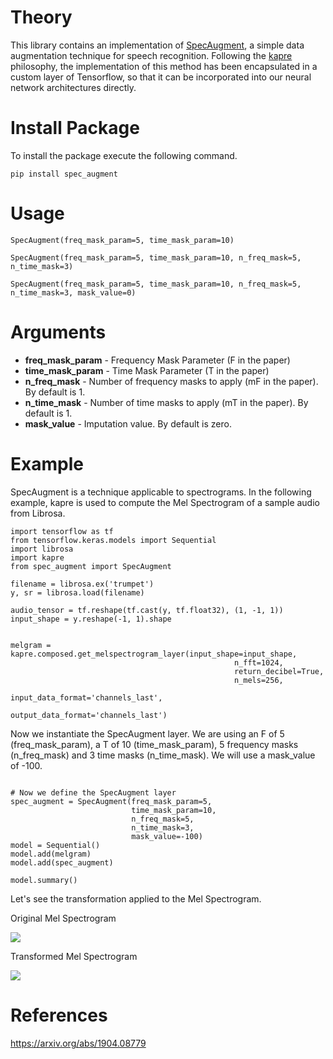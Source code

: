 # Theory

This library contains an implementation of [SpecAugment](https://arxiv.org/abs/1904.08779), a simple data 
augmentation technique for speech recognition. Following the [kapre](https://github.com/keunwoochoi/kapre) philosophy,
the implementation of this method has been encapsulated in a custom layer of 
Tensorflow, so that it can be incorporated into our neural network architectures directly.

# Install Package

To install the package execute the following command.

```
pip install spec_augment
```

# Usage

```
SpecAugment(freq_mask_param=5, time_mask_param=10)

SpecAugment(freq_mask_param=5, time_mask_param=10, n_freq_mask=5, n_time_mask=3)

SpecAugment(freq_mask_param=5, time_mask_param=10, n_freq_mask=5, n_time_mask=3, mask_value=0)
```

# Arguments

- **freq_mask_param** - Frequency Mask Parameter (F in the paper)
- **time_mask_param** - Time Mask Parameter (T in the paper)
- **n_freq_mask** - Number of frequency masks to apply (mF in the paper). By default is 1.
- **n_time_mask** - Number of time masks to apply (mT in the paper). By default is 1.
- **mask_value** - Imputation value. By default is zero.

# Example

SpecAugment is a technique applicable to spectrograms. In the following example, kapre is used to compute
the Mel Spectrogram of a sample audio from Librosa.

```
import tensorflow as tf
from tensorflow.keras.models import Sequential
import librosa
import kapre
from spec_augment import SpecAugment

filename = librosa.ex('trumpet')
y, sr = librosa.load(filename)

audio_tensor = tf.reshape(tf.cast(y, tf.float32), (1, -1, 1))
input_shape = y.reshape(-1, 1).shape


melgram = kapre.composed.get_melspectrogram_layer(input_shape=input_shape,
                                                  n_fft=1024,
                                                  return_decibel=True,
                                                  n_mels=256,
                                                  input_data_format='channels_last',
                                                  output_data_format='channels_last')
```

Now we instantiate the SpecAugment layer. We are using an F of 5 (freq_mask_param), a T of 10 (time_mask_param), 
5 frequency masks (n_freq_mask) and 3 time masks (n_time_mask). We will use a mask_value of -100.

```

# Now we define the SpecAugment layer
spec_augment = SpecAugment(freq_mask_param=5,
                           time_mask_param=10,
                           n_freq_mask=5,
                           n_time_mask=3,
                           mask_value=-100)                 
model = Sequential()
model.add(melgram)
model.add(spec_augment)

model.summary()
```

Let's see the transformation applied to the Mel Spectrogram.

Original Mel Spectrogram

![](images/mel.png)

Transformed Mel Spectrogram

![](images/mel_transformed.png)


# References

https://arxiv.org/abs/1904.08779


